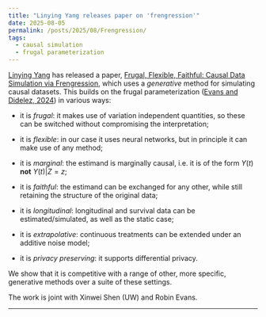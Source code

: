 ```yaml
---
title: "Linying Yang releases paper on 'frengression'"
date: 2025-08-05
permalink: /posts/2025/08/Frengression/
tags:
  - causal simulation
  - frugal parameterization
---
```


[Linying Yang](https://linyingyang.github.io/) has released a paper, [Frugal, Flexible, Faithful: Causal Data 
Simulation via Frengression](https://arxiv.org/abs/2508.01018), which uses a 
_generative_ method for simulating causal datasets.  This builds on the frugal
parameterization ([Evans and Didelez, 2024](https://arxiv.org/abs/2109.03694)) 
in various ways:

 - it is _frugal_: it makes use of variation independent quantities, so these 
 can be switched without compromising the interpretation;

 - it is _flexible_: in our case it uses neural networks, but in principle it
 can make use of any method;
 
 - it is _marginal_: the estimand is marginally causal, i.e. it is of the form
 <span>$Y(t)$</span> **not** <span>$Y(t) | Z=z$</span>;
 
 - it is _faithful_: the estimand can be exchanged for any other, while still retaining
 the structure of the original data;
 
 - it is _longitudinal_: longitudinal and survival data can be estimated/simulated,
 as well as the static case;
 
 - it is _extrapolative_: continuous treatments can be extended under an additive
 noise model;
 
 - it is _privacy preserving_: it supports differential privacy.

We show that it is competitive with a range of other, more specific, generative 
methods over a suite of these settings.

The work is joint with Xinwei Shen (UW) and Robin Evans.


------
